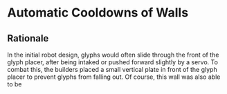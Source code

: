 # Automatic Cooldowns of Walls

## Rationale
In the initial robot design, glyphs would often slide through the front of the glyph placer, after being intaked or pushed forward slightly by a servo. To combat this, the builders placed a small vertical plate in front of the glyph placer to prevent glyphs from falling out. Of course, this wall was also able to be 
